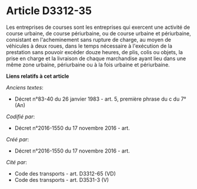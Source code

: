 # Article D3312-35

Les entreprises de courses sont les entreprises qui exercent une activité de course urbaine, de course périurbaine, ou de
course urbaine et périurbaine, consistant en l'acheminement sans rupture de charge, au moyen de véhicules à deux roues, dans
le temps nécessaire à l'exécution de la prestation sans pouvoir excéder douze heures, de plis, colis ou objets, la prise en
charge et la livraison de chaque marchandise ayant lieu dans une même zone urbaine, périurbaine ou à la fois urbaine et
périurbaine.

**Liens relatifs à cet article**

_Anciens textes_:

  - Décret n°83-40 du 26 janvier 1983 - art. 5, première phrase du c du 7°  (An)

_Codifié par_:

  - Décret n°2016-1550 du 17 novembre 2016 - art.

_Créé par_:

  - Décret n°2016-1550 du 17 novembre 2016 - art.

_Cité par_:

  - Code des transports - art. D3312-65 (VD)
  - Code des transports - art. D3531-3 (V)
